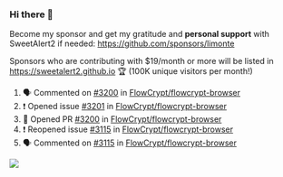 ### Hi there 👋

Become my sponsor and get my gratitude and **personal support** with SweetAlert2 if needed: https://github.com/sponsors/limonte

Sponsors who are contributing with $19/month or more will be listed in https://sweetalert2.github.io 🏆 (100K unique visitors per month!)

<!--START_SECTION:activity-->
1. 🗣 Commented on [#3200](https://github.com/FlowCrypt/flowcrypt-browser/issues/3200) in [FlowCrypt/flowcrypt-browser](https://github.com/FlowCrypt/flowcrypt-browser)
2. ❗️ Opened issue [#3201](https://github.com/FlowCrypt/flowcrypt-browser/issues/3201) in [FlowCrypt/flowcrypt-browser](https://github.com/FlowCrypt/flowcrypt-browser)
3. 💪 Opened PR [#3200](https://github.com/FlowCrypt/flowcrypt-browser/pull/3200) in [FlowCrypt/flowcrypt-browser](https://github.com/FlowCrypt/flowcrypt-browser)
4. ❗️ Reopened issue [#3115](https://github.com/FlowCrypt/flowcrypt-browser/issues/3115) in [FlowCrypt/flowcrypt-browser](https://github.com/FlowCrypt/flowcrypt-browser)
5. 🗣 Commented on [#3115](https://github.com/FlowCrypt/flowcrypt-browser/issues/3115) in [FlowCrypt/flowcrypt-browser](https://github.com/FlowCrypt/flowcrypt-browser)
<!--END_SECTION:activity-->

![](https://github-readme-stats.vercel.app/api?username=limonte&theme=vue&show_icons=true)
